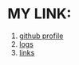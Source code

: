# MY LINK:
1. [github profile](https://github.com/anindyasasriya)<br>
2. [logs](https://anindyasasriya.github.io/os212//TXT/mylog.txt)<br>
3. [links](https://anindyasasriya.github.io/os212/LINKS/)

